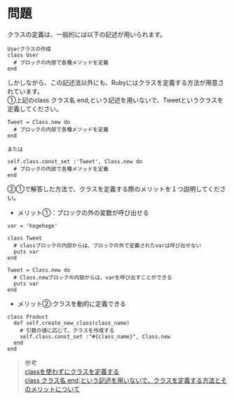 # 問題  
クラスの定義は、一般的には以下の記述が用いられます。
```
Userクラスの作成
class User
  # ブロックの内部で各種メソッドを定義
end
```
しかしながら、この記述法以外にも、Rubyにはクラスを定義する方法が用意されています。  
①上記のclass クラス名 end;という記述を用いないで、Tweetというクラスを定義してください。  

```
Tweet = Class.new do
  # ブロックの内部で各種メソッドを定義
end

または

self.class.const_set :'Tweet', Class.new do 
  # ブロックの内部で各種メソッドを定義
end

```

②①で解答した方法で、クラスを定義する際のメリットを１つ説明してください。  
* メリット①：ブロックの外の変数が呼び出せる
```
var = 'hogehoge'

class Tweet
  # classブロックの内部からは、ブロックの外で定義されたvarは呼び出せない
  puts var
end

Tweet = Class.new do
  # Class.newブロックの内部からは、varを呼び出すことができる
  puts var
end
```
* メリット②:クラスを動的に定義できる
```
class Product
  def self.create_new_class(class_name)
    # 引数の値に応じて、クラスを作成する
    self.class.const_set :"#{class_name}", Class.new
  end
end
```

> 参考  
[classを使わずにクラスを定義する](https://qiita.com/bussorenre/items/1e862623ae95a31d694e)  
[class クラス名 end;という記述を用いないで、クラスを定義する方法とそのメリットについて](https://qiita.com/okamoto_ryo/items/4788beee7f083e31122d)  





